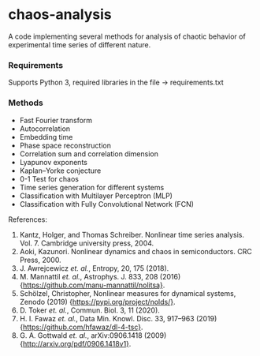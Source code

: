 # chaos-analysis
A code implementing several methods for analysis of chaotic behavior of experimental time series of different nature.

### Requirements
Supports Python 3, required libraries in the file -> requirements.txt

### Methods
- Fast Fourier transform
- Autocorrelation
- Embedding time
- Phase space reconstruction
- Correlation sum and correlation dimension
- Lyapunov exponents
- Kaplan–Yorke conjecture
- 0-1 Test for chaos
- Time series generation for different systems
- Classification with Multilayer Perceptron (MLP)
- Classification with Fully Convolutional Network (FCN)

References:
1. Kantz, Holger, and Thomas Schreiber. Nonlinear time series analysis. Vol. 7. Cambridge university press, 2004.
2. Aoki, Kazunori. Nonlinear dynamics and chaos in semiconductors. CRC Press, 2000.
3. J. Awrejcewicz *et. al.*, Entropy, 20, 175 (2018).
4. M. Mannattil *et. al.*, Astrophys. J. 833, 208 (2016) {https://github.com/manu-mannattil/nolitsa}.
5. Schölzel, Christopher, Nonlinear measures for dynamical systems, Zenodo (2019) {https://pypi.org/project/nolds/}.
6. D. Toker *et. al.*, Commun. Biol. 3, 11 (2020).
7. H. I. Fawaz *et. al.*, Data Min. Knowl. Disc. 33, 917–963 (2019) {https://github.com/hfawaz/dl-4-tsc}.
8. G. A. Gottwald *et. al.*, arXiv:0906.1418 (2009) {http://arxiv.org/pdf/0906.1418v1}.